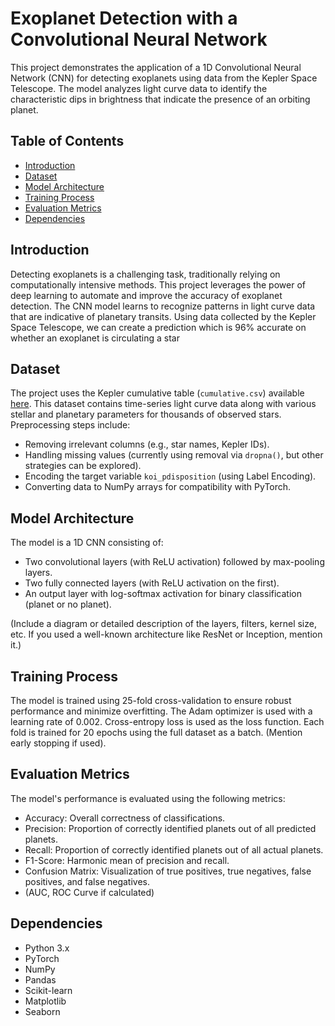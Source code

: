 # Exoplanet Detection with a Convolutional Neural Network

This project demonstrates the application of a 1D Convolutional Neural Network (CNN) for detecting exoplanets using data from the Kepler Space Telescope. The model analyzes light curve data to identify the characteristic dips in brightness that indicate the presence of an orbiting planet.

## Table of Contents

* [Introduction](#introduction)
* [Dataset](#dataset)
* [Model Architecture](#model-architecture)
* [Training Process](#training-process)
* [Evaluation Metrics](#evaluation-metrics)
* [Dependencies](#dependencies)


## Introduction

Detecting exoplanets is a challenging task, traditionally relying on computationally intensive methods. This project leverages the power of deep learning to automate and improve the accuracy of exoplanet detection. The CNN model learns to recognize patterns in light curve data that are indicative of planetary transits. Using data collected by the Kepler Space Telescope, we can create a prediction which is 96% accurate on whether an exoplanet is circulating a star


## Dataset

The project uses the Kepler cumulative table (`cumulative.csv`) available [here](https://docs.google.com/spreadsheets/d/1FXjO1HUBDWklhtGZ0h60l1s4NJtU0bpkgdCQ_DJQsOo/edit?usp=sharing). This dataset contains time-series light curve data along with various stellar and planetary parameters for thousands of observed stars.  Preprocessing steps include:

* Removing irrelevant columns (e.g., star names, Kepler IDs).
* Handling missing values (currently using removal via `dropna()`, but other strategies can be explored).
* Encoding the target variable `koi_pdisposition` (using Label Encoding).
* Converting data to NumPy arrays for compatibility with PyTorch.



## Model Architecture

The model is a 1D CNN consisting of:

* Two convolutional layers (with ReLU activation) followed by max-pooling layers.
* Two fully connected layers (with ReLU activation on the first).
* An output layer with log-softmax activation for binary classification (planet or no planet).


(Include a diagram or detailed description of the layers, filters, kernel size, etc.  If you used a well-known architecture like ResNet or Inception, mention it.)



## Training Process


The model is trained using 25-fold cross-validation to ensure robust performance and minimize overfitting. The Adam optimizer is used with a learning rate of 0.002. Cross-entropy loss is used as the loss function. Each fold is trained for 20 epochs using the full dataset as a batch.  (Mention early stopping if used).


## Evaluation Metrics


The model's performance is evaluated using the following metrics:

* Accuracy: Overall correctness of classifications.
* Precision: Proportion of correctly identified planets out of all predicted planets.
* Recall: Proportion of correctly identified planets out of all actual planets.
* F1-Score: Harmonic mean of precision and recall.
* Confusion Matrix: Visualization of true positives, true negatives, false positives, and false negatives.
* (AUC, ROC Curve if calculated)


## Dependencies

* Python 3.x
* PyTorch
* NumPy
* Pandas
* Scikit-learn
* Matplotlib
* Seaborn

